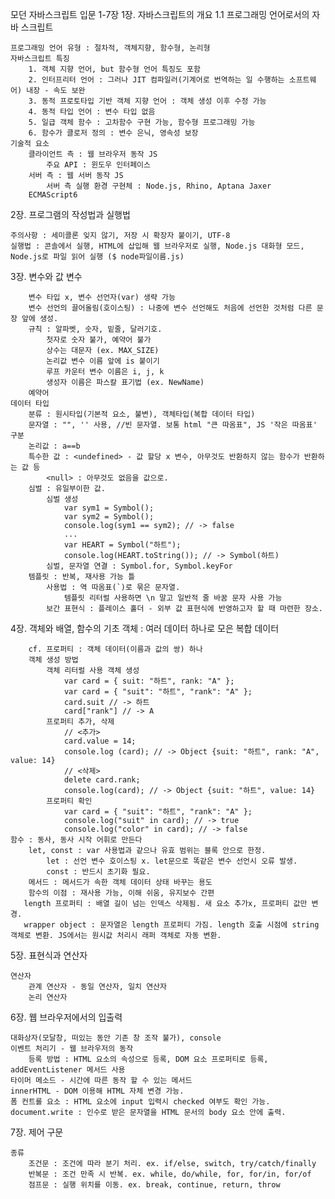 모던 자바스크립트 입문 1-7장
1장. 자바스크립트의 개요
1.1 프로그래밍 언어로서의 자바 스크립트

    프로그래밍 언어 유형 : 절차적, 객체지향, 함수형, 논리형
    자바스크립트 특징
        1. 객체 지향 언어, but 함수형 언어 특징도 포함
        2. 인터프리터 언어 : 그러나 JIT 컴파일러(기계어로 번역하는 일 수행하는 소프트웨어) 내장 - 속도 보완
        3. 동적 프로토타입 기반 객체 지향 언어 : 객체 생성 이후 수정 가능
        4. 동적 타입 언어 : 변수 타입 없음
        5. 일급 객체 함수 : 고차함수 구현 가능, 함수형 프로그래밍 가능
        6. 함수가 클로저 정의 : 변수 은닉, 영속성 보장
    기술적 요소
        클라이언트 측 : 웹 브라우저 동작 JS
            주요 API : 윈도우 인터페이스
        서버 측 : 웹 서버 동작 JS
            서버 측 실행 환경 구현체 : Node.js, Rhino, Aptana Jaxer
        ECMAScript6

2장. 프로그램의 작성법과 실행법

    주의사항 : 세미콜론 잊지 않기, 저장 시 확장자 붙이기, UTF-8
    실행법 : 콘솔에서 실행, HTML에 삽입해 웹 브라우저로 실행, Node.js 대화형 모드, Node.js로 파일 읽어 실행 ($ node파일이름.js)

3장. 변수와 값
    변수

        변수 타입 x, 변수 선언자(var) 생략 가능
        변수 선언의 끌어올림(호이스팅) : 나중에 변수 선언해도 처음에 선언한 것처럼 다른 문장 앞에 생성.
        규칙 : 알파벳, 숫자, 밑줄, 달러기호.
            첫자로 숫자 불가, 예약어 불가
            상수는 대문자 (ex. MAX_SIZE)
            논리값 변수 이름 앞에 is 붙이기
            루프 카운터 변수 이름은 i, j, k
            생성자 이름은 파스칼 표기법 (ex. NewName)
        예약어
    데이터 타입
        분류 : 원시타입(기본적 요소, 불변), 객체타입(복합 데이터 타입)
        문자열 : "", '' 사용, //빈 문자열. 보통 html "큰 따옴표", JS '작은 따옴표' 구분
        논리값 : a==b
        특수한 값 : <undefined> - 값 할당 x 변수, 아무것도 반환하지 않는 함수가 반환하는 값 등
            <null> : 아무것도 없음을 값으로.
        심벌 : 유일부이한 값.
            심벌 생성
                var sym1 = Symbol();
                var sym2 = Symbol();
                console.log(sym1 == sym2); // -> false
                ...
                var HEART = Symbol("하트");
                console.log(HEART.toString()); // -> Symbol(하트)
            심벌, 문자열 연결 : Symbol.for, Symbol.keyFor
        템플릿 : 반복, 재사용 가능 틀
            사용법 : 역 따옴표(`)로 묶은 문자열.
                템플릿 리터럴 사용하면 \n 말고 일반적 줄 바꿈 문자 사용 가능
            보간 표현식 : 플레이스 홀더 - 외부 값 표현식에 반영하고자 할 때 마련한 장소.

4장. 객체와 배열, 함수의 기초
    객체 : 여러 데이터 하나로 모은 복합 데이터

        cf. 프로퍼티 : 객체 데이터(이름과 값의 쌍) 하나
        객체 생성 방법
            객체 리터럴 사용 객체 생성
                var card = { suit: "하트", rank: "A" };
                var card = { "suit": "하트", "rank": "A" };
                card.suit // -> 하트
                card["rank"] // -> A
            프로퍼티 추가, 삭제
                // <추가>
                card.value = 14;
                console.log (card); // -> Object {suit: "하트", rank: "A", value: 14}
                // <삭제>
                delete card.rank;
                console.log(card); // -> Object {suit: "하트", value: 14}
            프로퍼티 확인
                var card = { "suit": "하트", "rank": "A" };
                console.log("suit" in card); // -> true
                console.log("color" in card); // -> false
    함수 : 동사, 동사 시작 어휘로 만든다
        let, const : var 사용법과 같으나 유효 범위는 블록 안으로 한정.
            let : 선언 변수 호이스팅 x. let문으로 똑같은 변수 선언시 오류 발생.
            const : 반드시 초기화 필요.
        메서드 : 메서드가 속한 객체 데이터 상태 바꾸는 용도
        함수의 이점 : 재사용 가능, 이해 쉬움, 유지보수 간편
       length 프로퍼티 : 배열 길이 넘는 인덱스 삭제됨. 새 요소 추가x, 프로퍼티 값만 변경.
       wrapper object : 문자열은 length 프로퍼티 가짐. length 호출 시점에 string 객체로 변환. JS에서는 원시값 처리시 래퍼 객체로 자동 변환.

5장. 표현식과 연산자

    연산자
        관계 연산자 - 동일 연산자, 일치 연산자
        논리 연산자

6장. 웹 브라우저에서의 입출력

    대화상자(모달창, 떠있는 동안 기존 창 조작 불가), console
    이벤트 처리기 - 웹 브라우저의 동작
        등록 방법 : HTML 요소의 속성으로 등록, DOM 요소 프로퍼티로 등록, addEventListener 메서드 사용
    타이머 메소드 - 시간에 따른 동작 할 수 있는 메서드
    innerHTML - DOM 이용해 HTML 자체 변경 가능.
    폼 컨트롤 요소 : HTML 요소에 input 입력시 checked 여부도 확인 가능.
    document.write : 인수로 받은 문자열을 HTML 문서의 body 요소 안에 출력.

7장. 제어 구문

    종류
        조건문 : 조건에 따라 분기 처리. ex. if/else, switch, try/catch/finally
        반복문 : 조건 만족 시 반복. ex. while, do/while, for, for/in, for/of
        점프문 : 실행 위치를 이동. ex. break, continue, return, throw
